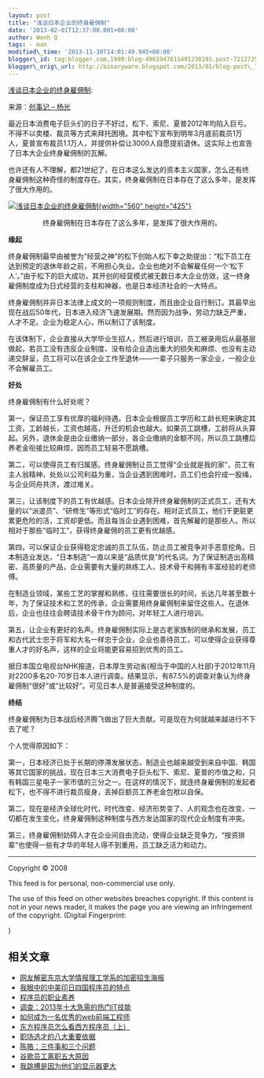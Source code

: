 ```yaml
--- 
layout: post 
title: "浅谈日本企业的终身雇佣制" 
date: '2013-02-01T12:37:00.001+08:00' 
author: Wenh Q
tags: - man
modified\_time: '2013-11-30T14:01:49.945+08:00' 
blogger\_id: tag:blogger.com,1999:blog-4961947611491238191.post-7212725384710709405
blogger\_orig\_url: http://binaryware.blogspot.com/2013/01/blog-post\_7819.html
---
```

[浅谈日本企业的终身雇佣制](http://blog.jobbole.com/32996/?utm_source=rss&utm_medium=rss&utm_campaign=%25e6%25b5%2585%25e8%25b0%2588%25e6%2597%25a5%25e6%259c%25ac%25e4%25bc%2581%25e4%25b8%259a%25e7%259a%2584%25e7%25bb%2588%25e8%25ba%25ab%25e9%259b%2587%25e4%25bd%25a3%25e5%2588%25b6):

来源：[创事记 –
杨光](http://tech.sina.com.cn/it/csj/2013-01-30/08008029181.shtml)

最近日本消费电子巨头们的日子不好过，松下、索尼、夏普2012年均陷入巨亏。不得不以卖楼、裁员等方式来拜托困境。其中松下宣布到明年3月底前裁员1万人，夏普宣布裁员1.1万人，并提供补偿让3000人自愿提前退休。这实际上也宣告了日本大企业终身雇佣制的瓦解。



也许还有人不理解，都21世纪了，在日本这么发达的资本主义国家，怎么还有终身雇佣制这种奇怪的制度存在。其实，终身雇佣制在日本存在了这么多年，是发挥了很大作用的。

[![浅谈日本企业的终身雇佣制](http://blog.jobbole.com/wp-content/uploads/2013/02/life-long-employment-in-japan.jpeg "浅谈日本企业的终身雇佣制"){width="560"
height="425"}](http://blog.jobbole.com/wp-content/uploads/2013/02/life-long-employment-in-japan.jpeg "浅谈日本企业的终身雇佣制")


<div style="text-align: center;">

终身雇佣制在日本存在了这么多年，是发挥了很大作用的。

</div>

**缘起**

终身雇佣制最早由被誉为“经营之神”的松下创始人松下幸之助提出：“松下员工在达到预定的退休年龄之前，不用担心失业。企业也绝对不会解雇任何一个‘松下人’。”由于松下的巨大成功，其开创的经营模式被无数日本大企业仿效，这一终身雇佣制度成为日式经营的支柱和神器，也是日本经济社会的一大特点。

终身雇佣制并非日本法律上成文的一项规则制度，而且由企业自行制订。其最早出现在战后50年代，日本进入经济飞速发展期。然而因为战争，劳动力缺乏严重，人才不足。企业为稳定人心，所以制订了该制度。

在该体制下，企业直接从大学毕业生招人，然后进行培训，员工被录用后从最基层做起，若员工没有违反企业制度、没有给企业造出重大的损失和麻烦、也没有主动递交辞呈，员工将可以在该企业工作至退休——一辈子只服务一家企业，一般企业不会解雇员工。

**好处**

终身雇佣制有什么好处呢？

第一，保证员工享有优厚的福利待遇。日本企业根据员工学历和工龄长短来确定其工资，工龄越长，工资也越高，升迁的机会也越大。如果员工跳槽，工龄将从头算起。另外，退休金是由企业缴纳一部分，各企业缴纳的金额不同，所以员工跳槽后养老金衔接比较麻烦，因而员工轻易不愿跳槽。

第二，可以使得员工有归属感。终身雇佣制让员工觉得“企业就是我的家”，员工有主人翁精神，处处以公司利益为重，当企业遇到困难时，员工们也会拧成一股绳，与企业同舟共济，渡过难关。

第三，让该制度下的员工有优越感。日本企业除开终身雇佣制的正式员工，还有大量的以“派遣员”、“研修生”等形式“临时工”的存在。相对正式员工，他们干更脏更累更危险的活，工资却更低。而且每当企业遇到困难，首先解雇的是那些人。所以相对于那些“临时工”，获得终身雇佣的员工更有优越感。

第四，可以保证企业获得稳定忠诚的员工队伍，防止员工被竞争对手恶意挖角。日本制造业发达，“日本制造”一直以来是“品质优良”的代名词。为了保证制造出高精密、高质量的产品，企业需要有大量的熟练工人、技术骨干和拥有丰富经验的老师傅。

在制造业领域，某些工艺的掌握和熟练，往往需要很长的时间，长达几年甚至数十年，为了保证技术和工艺的传承，企业需要用终身雇佣制来留住这些人。在退休后，企业也往往会聘请技术骨干作为顾问，对年轻工人进行培训。

第五，让企业有更好的名声。终身雇佣制实际上是古老家族制的继承和发展，员工和古代武士忠于将军和大名一样忠于企业，企业也善待员工，可以使得企业获得尊重人才的好名声，这样的企业将能更容易招到优秀的员工。

据日本国立电视台NHK报道，日本厚生劳动省(相当于中国的人社部)于2012年11月对2200多名20-70岁日本人进行调查。结果显示，有87.5%的调查对象认为终身雇佣制“很好”或“比较好”。可见日本人是普遍接受这种制度的。

**终结**

终身雇佣制为日本战后经济腾飞做出了巨大贡献。可是现在为何就越来越进行不下去了呢？

个人觉得原因如下：

第一，日本经济已处于长期的停滞发展状态，制造业也越来越受到来自中国、韩国等其它国家的挑战，现在日本三大消费电子巨头松下、索尼、夏普的市值之和，只有韩国三星电子一家市值的三分之一。在这样的情况下，就连终身雇佣制的发起者松下，也不得不进行裁员瘦身，丢掉巨额员工养老金包袱以自保。

第二，现在是经济全球化时代，时代改变、经济形势变了、人的观念也在改变、一切都在发生变化，终身雇佣制这种制度与西方发达国家的现代企业制度有冲突。

第三，终身雇佣制妨碍人才在企业间自由流动，使得企业缺乏竞争力，“按资排辈”也使得一些有才华的年轻人得不到重用，员工缺乏活力和动力。


------------------------------------------------------------------------

Copyright © 2008

This feed is for personal, non-commercial use only.

The use of this feed on other websites breaches copyright. If this
content is not in your news reader, it makes the page you are viewing an
infringement of the copyright. (Digital Fingerprint:

)


相关文章
--------

-   [网友解密东京大学情报理工学系的加密招生海报](http://blog.jobbole.com/29979/)
-   [我眼中的中美印日四国程序员的特点](http://blog.jobbole.com/392/)
-   [程序员的职业素养](http://blog.jobbole.com/31194/)
-   [调查：2013年十大急需的热门IT技能](http://blog.jobbole.com/30894/)
-   [如何成为一名优秀的web前端工程师](http://blog.jobbole.com/30760/)
-   [东方程序员怎么看西方程序员（上）](http://blog.jobbole.com/22844/)
-   [职场选才的八大重要依据](http://blog.jobbole.com/210/)
-   [陈皓：三件事和三个问题](http://blog.jobbole.com/10474/)
-   [谷歌员工离职五大原因](http://blog.jobbole.com/13700/)
-   [我跳槽是因为他们的显示器更大](http://blog.jobbole.com/20499/)

